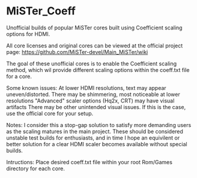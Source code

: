 # MiSTer_Coeff
Unofficial builds of popular MiSTer cores built using Coefficient scaling options for HDMI.

All core licenses and original cores can be viewed at the official project page: https://github.com/MiSTer-devel/Main_MiSTer/wiki

The goal of these unofficial cores is to enable the Coefficient scaling method, which wil provide different scaling options within the coeff.txt file for a core.

Some known issues:
At lower HDMI resolutions, text may appear uneven/distorted.
There may be shimmering, most noticeable at lower resolutions
"Advanced" scaler options (Hq2x, CRT) may have visual artifacts
There may be other unintended visual issues. If this is the case, use the official core for your setup.

Notes:
I consider this a stop-gap solution to satisfy more demanding users as the scaling matures in the main project. These should be considered unstable test builds for enthusiasts, and in time I hope an equivilent or better solution for a clear HDMI scaler becomes available without special builds.

Intructions:
Place desired coeff.txt file within your root Rom/Games directory for each core.
